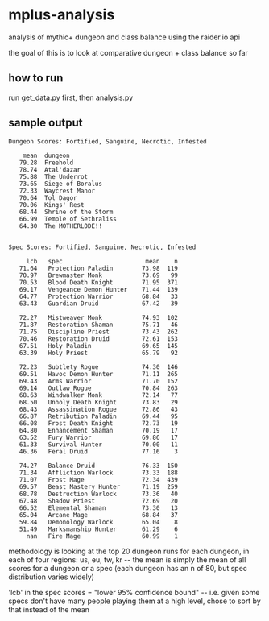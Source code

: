 # mplus-analysis
analysis of mythic+ dungeon and class balance using the raider.io api

the goal of this is to look at comparative dungeon + class balance so far

## how to run

run get_data.py first, then analysis.py

## sample output

```
Dungeon Scores: Fortified, Sanguine, Necrotic, Infested

    mean  dungeon
   79.28  Freehold
   78.74  Atal'dazar
   75.88  The Underrot
   73.65  Siege of Boralus
   72.33  Waycrest Manor
   70.64  Tol Dagor
   70.06  Kings' Rest
   68.44  Shrine of the Storm
   66.99  Temple of Sethraliss
   64.30  The MOTHERLODE!!


Spec Scores: Fortified, Sanguine, Necrotic, Infested

     lcb   spec                       mean    n
   71.64   Protection Paladin        73.98  119
   70.97   Brewmaster Monk           73.69   99
   70.53   Blood Death Knight        71.95  371
   69.17   Vengeance Demon Hunter    71.44  139
   64.77   Protection Warrior        68.84   33
   63.43   Guardian Druid            67.42   39

   72.27   Mistweaver Monk           74.93  102
   71.87   Restoration Shaman        75.71   46
   71.75   Discipline Priest         73.43  262
   70.46   Restoration Druid         72.61  153
   67.51   Holy Paladin              69.65  145
   63.39   Holy Priest               65.79   92

   72.23   Subtlety Rogue            74.30  146
   69.51   Havoc Demon Hunter        71.11  265
   69.43   Arms Warrior              71.70  152
   69.14   Outlaw Rogue              70.84  263
   68.63   Windwalker Monk           72.14   77
   68.50   Unholy Death Knight       73.83   29
   68.43   Assassination Rogue       72.86   43
   66.87   Retribution Paladin       69.44   95
   66.08   Frost Death Knight        72.73   19
   64.80   Enhancement Shaman        70.19   17
   63.52   Fury Warrior              69.86   17
   61.33   Survival Hunter           70.00   11
   46.36   Feral Druid               77.16    3

   74.27   Balance Druid             76.33  150
   71.34   Affliction Warlock        73.33  188
   71.07   Frost Mage                72.34  439
   69.57   Beast Mastery Hunter      71.19  259
   68.78   Destruction Warlock       73.36   40
   67.48   Shadow Priest             72.69   20
   66.52   Elemental Shaman          73.30   13
   65.04   Arcane Mage               68.84   37
   59.84   Demonology Warlock        65.04    8
   51.49   Marksmanship Hunter       61.29    6
     nan   Fire Mage                 60.99    1
```

methodology is looking at the top 20 dungeon runs for each dungeon, in each of four regions: us, eu, tw, kr -- the mean is simply the mean of all scores for a dungeon or a spec (each dungeon has an n of 80, but spec distribution varies widely)

'lcb' in the spec scores = "lower 95% confidence bound" -- i.e. given some specs don't have many people playing them at a high level, chose to sort by that instead of the mean
